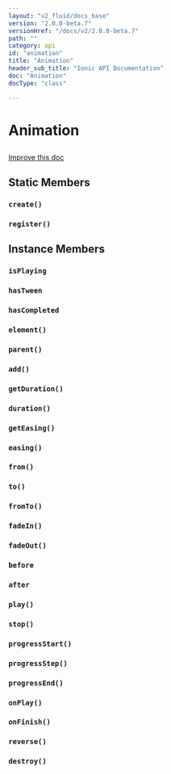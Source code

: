 ```yaml
---
layout: "v2_fluid/docs_base"
version: "2.0.0-beta.7"
versionHref: "/docs/v2/2.0.0-beta.7"
path: ""
category: api
id: "animation"
title: "Animation"
header_sub_title: "Ionic API Documentation"
doc: "Animation"
docType: "class"

---
```










<h1 class="api-title">
<a class="anchor" name="animation" href="#animation"></a>

Animation






</h1>

<a class="improve-v2-docs" href="http://github.com/driftyco/ionic/edit/2.0//ionic/animations/animation.ts#L1">
Improve this doc
</a>







<!-- @usage tag -->


<!-- @property tags -->
<h2><a class="anchor" name="static-members" href="#static-members"></a>Static Members</h2>
<div id="create"></div>
<h3><a class="anchor" name="create" href="#create"></a><code>create()</code>
  
</h3>











<div id="register"></div>
<h3><a class="anchor" name="register" href="#register"></a><code>register()</code>
  
</h3>













<!-- instance methods on the class -->

<h2><a class="anchor" name="instance-members" href="#instance-members"></a>Instance Members</h2>

<div id="isPlaying"></div>

<h3>
<a class="anchor" name="isPlaying" href="#isPlaying"></a>
<code>isPlaying</code>
  

</h3>












<div id="hasTween"></div>

<h3>
<a class="anchor" name="hasTween" href="#hasTween"></a>
<code>hasTween</code>
  

</h3>












<div id="hasCompleted"></div>

<h3>
<a class="anchor" name="hasCompleted" href="#hasCompleted"></a>
<code>hasCompleted</code>
  

</h3>












<div id="element"></div>

<h3>
<a class="anchor" name="element" href="#element"></a>
<code>element()</code>
  

</h3>












<div id="parent"></div>

<h3>
<a class="anchor" name="parent" href="#parent"></a>
<code>parent()</code>
  

</h3>












<div id="add"></div>

<h3>
<a class="anchor" name="add" href="#add"></a>
<code>add()</code>
  

</h3>












<div id="getDuration"></div>

<h3>
<a class="anchor" name="getDuration" href="#getDuration"></a>
<code>getDuration()</code>
  

</h3>












<div id="duration"></div>

<h3>
<a class="anchor" name="duration" href="#duration"></a>
<code>duration()</code>
  

</h3>












<div id="getEasing"></div>

<h3>
<a class="anchor" name="getEasing" href="#getEasing"></a>
<code>getEasing()</code>
  

</h3>












<div id="easing"></div>

<h3>
<a class="anchor" name="easing" href="#easing"></a>
<code>easing()</code>
  

</h3>












<div id="from"></div>

<h3>
<a class="anchor" name="from" href="#from"></a>
<code>from()</code>
  

</h3>












<div id="to"></div>

<h3>
<a class="anchor" name="to" href="#to"></a>
<code>to()</code>
  

</h3>












<div id="fromTo"></div>

<h3>
<a class="anchor" name="fromTo" href="#fromTo"></a>
<code>fromTo()</code>
  

</h3>












<div id="fadeIn"></div>

<h3>
<a class="anchor" name="fadeIn" href="#fadeIn"></a>
<code>fadeIn()</code>
  

</h3>












<div id="fadeOut"></div>

<h3>
<a class="anchor" name="fadeOut" href="#fadeOut"></a>
<code>fadeOut()</code>
  

</h3>












<div id="before"></div>

<h3>
<a class="anchor" name="before" href="#before"></a>
<code>before</code>
  

</h3>












<div id="after"></div>

<h3>
<a class="anchor" name="after" href="#after"></a>
<code>after</code>
  

</h3>












<div id="play"></div>

<h3>
<a class="anchor" name="play" href="#play"></a>
<code>play()</code>
  

</h3>












<div id="stop"></div>

<h3>
<a class="anchor" name="stop" href="#stop"></a>
<code>stop()</code>
  

</h3>












<div id="progressStart"></div>

<h3>
<a class="anchor" name="progressStart" href="#progressStart"></a>
<code>progressStart()</code>
  

</h3>












<div id="progressStep"></div>

<h3>
<a class="anchor" name="progressStep" href="#progressStep"></a>
<code>progressStep()</code>
  

</h3>












<div id="progressEnd"></div>

<h3>
<a class="anchor" name="progressEnd" href="#progressEnd"></a>
<code>progressEnd()</code>
  

</h3>












<div id="onPlay"></div>

<h3>
<a class="anchor" name="onPlay" href="#onPlay"></a>
<code>onPlay()</code>
  

</h3>












<div id="onFinish"></div>

<h3>
<a class="anchor" name="onFinish" href="#onFinish"></a>
<code>onFinish()</code>
  

</h3>












<div id="reverse"></div>

<h3>
<a class="anchor" name="reverse" href="#reverse"></a>
<code>reverse()</code>
  

</h3>












<div id="destroy"></div>

<h3>
<a class="anchor" name="destroy" href="#destroy"></a>
<code>destroy()</code>
  

</h3>










<!-- related link --><!-- end content block -->


<!-- end body block -->

